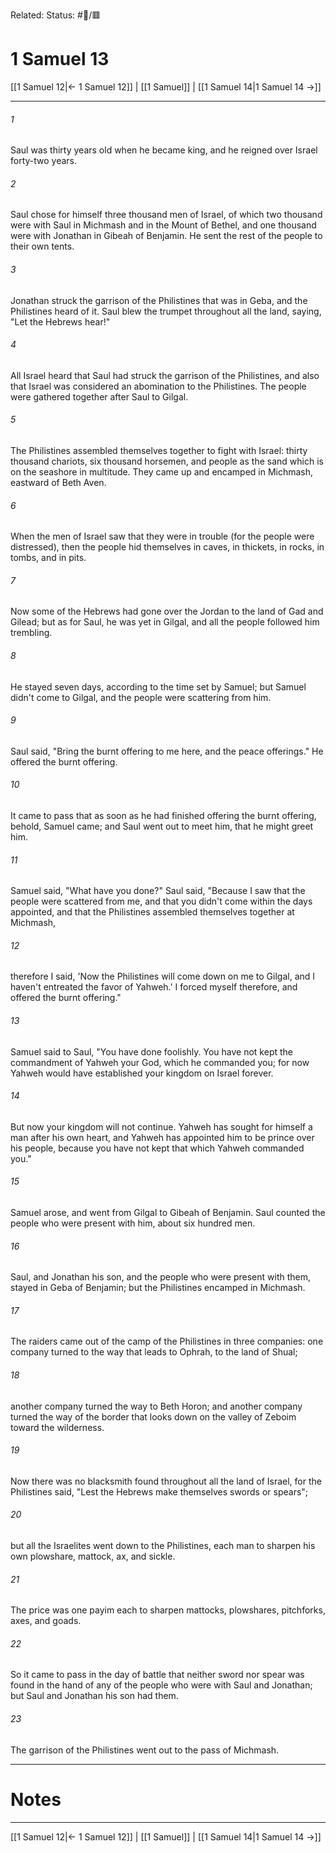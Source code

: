 Related:
Status: #📖/🟥
# 1 Samuel 13

[[1 Samuel 12|← 1 Samuel 12]] | [[1 Samuel]] | [[1 Samuel 14|1 Samuel 14 →]]
***



###### 1 
Saul was thirty years old when he became king, and he reigned over Israel forty-two years. 

###### 2 
Saul chose for himself three thousand men of Israel, of which two thousand were with Saul in Michmash and in the Mount of Bethel, and one thousand were with Jonathan in Gibeah of Benjamin. He sent the rest of the people to their own tents. 

###### 3 
Jonathan struck the garrison of the Philistines that was in Geba, and the Philistines heard of it. Saul blew the trumpet throughout all the land, saying, "Let the Hebrews hear!" 

###### 4 
All Israel heard that Saul had struck the garrison of the Philistines, and also that Israel was considered an abomination to the Philistines. The people were gathered together after Saul to Gilgal. 

###### 5 
The Philistines assembled themselves together to fight with Israel: thirty thousand chariots, six thousand horsemen, and people as the sand which is on the seashore in multitude. They came up and encamped in Michmash, eastward of Beth Aven. 

###### 6 
When the men of Israel saw that they were in trouble (for the people were distressed), then the people hid themselves in caves, in thickets, in rocks, in tombs, and in pits. 

###### 7 
Now some of the Hebrews had gone over the Jordan to the land of Gad and Gilead; but as for Saul, he was yet in Gilgal, and all the people followed him trembling. 

###### 8 
He stayed seven days, according to the time set by Samuel; but Samuel didn't come to Gilgal, and the people were scattering from him. 

###### 9 
Saul said, "Bring the burnt offering to me here, and the peace offerings." He offered the burnt offering. 

###### 10 
It came to pass that as soon as he had finished offering the burnt offering, behold, Samuel came; and Saul went out to meet him, that he might greet him. 

###### 11 
Samuel said, "What have you done?" Saul said, "Because I saw that the people were scattered from me, and that you didn't come within the days appointed, and that the Philistines assembled themselves together at Michmash, 

###### 12 
therefore I said, 'Now the Philistines will come down on me to Gilgal, and I haven't entreated the favor of Yahweh.' I forced myself therefore, and offered the burnt offering." 

###### 13 
Samuel said to Saul, "You have done foolishly. You have not kept the commandment of Yahweh your God, which he commanded you; for now Yahweh would have established your kingdom on Israel forever. 

###### 14 
But now your kingdom will not continue. Yahweh has sought for himself a man after his own heart, and Yahweh has appointed him to be prince over his people, because you have not kept that which Yahweh commanded you." 

###### 15 
Samuel arose, and went from Gilgal to Gibeah of Benjamin. Saul counted the people who were present with him, about six hundred men. 

###### 16 
Saul, and Jonathan his son, and the people who were present with them, stayed in Geba of Benjamin; but the Philistines encamped in Michmash. 

###### 17 
The raiders came out of the camp of the Philistines in three companies: one company turned to the way that leads to Ophrah, to the land of Shual; 

###### 18 
another company turned the way to Beth Horon; and another company turned the way of the border that looks down on the valley of Zeboim toward the wilderness. 

###### 19 
Now there was no blacksmith found throughout all the land of Israel, for the Philistines said, "Lest the Hebrews make themselves swords or spears"; 

###### 20 
but all the Israelites went down to the Philistines, each man to sharpen his own plowshare, mattock, ax, and sickle. 

###### 21 
The price was one payim each to sharpen mattocks, plowshares, pitchforks, axes, and goads. 

###### 22 
So it came to pass in the day of battle that neither sword nor spear was found in the hand of any of the people who were with Saul and Jonathan; but Saul and Jonathan his son had them. 

###### 23 
The garrison of the Philistines went out to the pass of Michmash.

---
# Notes


***
[[1 Samuel 12|← 1 Samuel 12]] | [[1 Samuel]] | [[1 Samuel 14|1 Samuel 14 →]]
